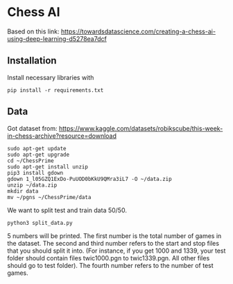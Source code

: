 # Chess AI
Based on this link: https://towardsdatascience.com/creating-a-chess-ai-using-deep-learning-d5278ea7dcf

## Installation
Install necessary libraries with 

``` pip install -r requirements.txt ```

## Data
Got dataset from: https://www.kaggle.com/datasets/robikscube/this-week-in-chess-archive?resource=download
```
sudo apt-get update
sudo apt-get upgrade
cd ~/ChessPrime
sudo apt-get install unzip
pip3 install gdown
gdown 1_l05GZQ1ExDo-PuUOD0bKkU9QMra3iL7 -O ~/data.zip
unzip ~/data.zip
mkdir data
mv ~/pgns ~/ChessPrime/data
 ```

 We want to split test and train data 50/50.
 ```
 python3 split_data.py
 ```
 5 numbers will be printed. The first number is the total number of games in the dataset. The second and third number refers to the start and stop files that you should split it into. (For instance, if you get 1000 and 1339, your test folder should contain files twic1000.pgn to twic1339.pgn. All other files should go to test folder). The fourth number refers to the number of test games.
